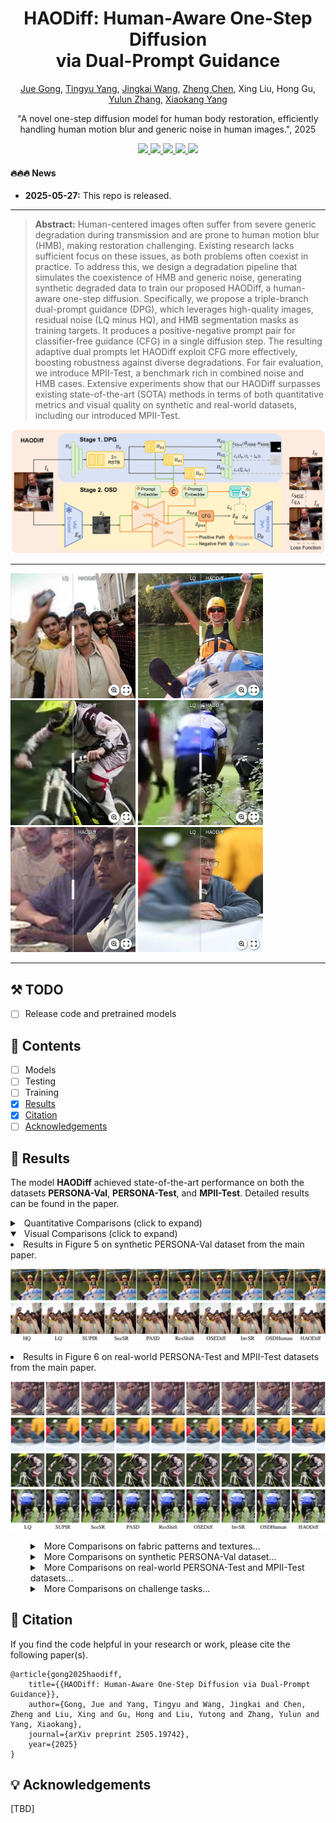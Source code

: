 <h1 align="center">
  HAODiff: Human-Aware One-Step Diffusion <br>
  via Dual-Prompt Guidance 
</h1>


<p align="center">
<a href="https://github.com/gobunu">Jue Gong</a>, 
<a href="https://github.com/frakenation">Tingyu Yang</a>, 
<a href="https://github.com/jkwang28">Jingkai Wang</a>, 
<a href="https://zhengchen1999.github.io/">Zheng Chen</a>, 
Xing Liu, Hong Gu, 
<a href="http://yulunzhang.com/">Yulun Zhang</a>, 
<a href="https://scholar.google.com/citations?user=yDEavdMAAAAJ">Xiaokang Yang</a>
</p>

<p align="center">
"A novel one-step diffusion model for human body restoration, efficiently handling human motion blur and generic noise in human images.", 2025
</p>

<p align="center">
  <a href="https://arxiv.org/abs/2505.19742">
    <img src="https://img.shields.io/badge/Paper-arXiv-red?logo=arxiv&logoSvg">
  </a>
  <a href="https://github.com/gobunu/HAODiff/releases/download/v1/supp.pdf">
    <img src="https://img.shields.io/badge/Supplementary_material-Paper-orange.svg">
  </a>
  <a href="https://github.com/gobunu/HAODiff/releases">
    <img src="https://img.shields.io/github/downloads/gobunu/HAODiff/total.svg">
  </a>
  <a href="https://github.com/gobunu/HAODiff">
    <img src="https://visitor-badge.laobi.icu/badge?page_id=gobunu.HAODiff&right_color=violet">
  </a>
  <a href="https://github.com/gobunu/HAODiff">
    <img src="https://img.shields.io/github/stars/gobunu/HAODiff?style=social">
  </a>
</p>


#### 🔥🔥🔥 News

- **2025-05-27:** This repo is released.
---

> **Abstract:** Human-centered images often suffer from severe generic degradation during transmission and are prone to human motion blur (HMB), making restoration challenging. Existing research lacks sufficient focus on these issues, as both problems often coexist in practice. To address this, we design a degradation pipeline that simulates the coexistence of HMB and generic noise, generating synthetic degraded data to train our proposed HAODiff, a human-aware one-step diffusion. Specifically, we propose a triple-branch dual-prompt guidance (DPG), which leverages high-quality images, residual noise (LQ minus HQ), and HMB segmentation masks as training targets. It produces a positive-negative prompt pair for classifier-free guidance (CFG) in a single diffusion step. The resulting adaptive dual prompts let HAODiff exploit CFG more effectively, boosting robustness against diverse degradations. For fair evaluation, we introduce MPII-Test, a benchmark rich in combined noise and HMB cases. Extensive experiments show that our HAODiff surpasses existing state-of-the-art (SOTA) methods in terms of both quantitative metrics and visual quality on synthetic and real-world datasets, including our introduced MPII-Test.

![](images/HAODiff_model.png)

---

[<img src="images/val_1.png" height="200"/>](https://imgsli.com/MzgzMjE2) [<img src="images/val_2.png" height="200"/>](https://imgsli.com/MzgzMjE3)[<img src="images/mpii_1.png" height="200"/>](https://imgsli.com/MzgzMjEw) [<img src="images/mpii_2.png" height="200"/>](https://imgsli.com/MzgzMjEx)[<img src="images/test_1.png" height="200"/>](https://imgsli.com/MzgzMjE0) [<img src="images/test_2.png" height="200"/>](https://imgsli.com/MzgzMjE1)

---

## ⚒️ TODO

* [ ] Release code and pretrained models

## 🔗 Contents

- [ ] Models
- [ ] Testing
- [ ] Training
- [x] [Results](#Results)
- [x] [Citation](#Citation)
- [ ] [Acknowledgements](#Acknowledgements)

## <a name="results"></a>🔎 Results

The model **HAODiff** achieved state-of-the-art performance on both the datasets **PERSONA-Val**, **PERSONA-Test**, and **MPII-Test**. Detailed results can be found in the paper.

<details>
<summary>&ensp;Quantitative Comparisons (click to expand) </summary>
<li> Results in Table 1 on synthetic PERSONA-Val dataset from the main paper. 
<p align="center">
<img src="images/tab_1.png" >
</p>
</li>
<summary>&ensp;Quantitative Comparisons (click to expand) </summary>
<li> Results in Table 2 on real-world PERSONA-Test and MPII-Test datasets from the main paper. 
<p align="center">
<img src="images/tab_2.png" >
</p>
</li>
</details>
<details open>
<summary>&ensp;Visual Comparisons (click to expand) </summary>
<li> Results in Figure 5 on synthetic PERSONA-Val dataset from the main paper.
<p align="center">
<img src="images/fig5-main.png" >
</p>
</li>
<li> Results in Figure 6 on real-world PERSONA-Test and MPII-Test datasets from the main paper.
<p align="center">
<img src="images/fig6-main.png" >
</p>
</li>
</details>
<details>
<summary style="margin-left: 2rem;">&ensp;More Comparisons on fabric patterns and textures... </summary>
<li style="margin-left: 2rem;"> Results in Figure 4 from supplemental material.
<p align="center">
<img src="images/fig4-supp.png" >
</p>
</li>
</details>
<details>
<summary style="margin-left: 2rem;">&ensp;More Comparisons on synthetic PERSONA-Val dataset... </summary>
<li style="margin-left: 2rem;"> Results in Figure 5, 6 from supplemental material.
<p align="center">
<img src="images/fig5-supp.png" >
</p>
<p align="center">
<img src="images/fig6-supp.png" >
</p>
</li>
</details>
<details>
<summary style="margin-left: 2rem;">&ensp;More Comparisons on real-world PERSONA-Test and MPII-Test datasets... </summary>
<li style="margin-left: 2rem;"> Results in Figure 7, 8, 9, and 10 from supplemental material.
<p align="center">
<img src="images/fig7-supp.png" >
</p>
<p align="center">
<img src="images/fig8-supp.png" >
</p>
<p align="center">
<img src="images/fig9-supp.png" >
</p>
<p align="center">
<img src="images/fig10-supp.png" >
</p>
</li>
</details>
<details>
<summary style="margin-left: 2rem;">&ensp;More Comparisons on challenge tasks... </summary>
<li style="margin-left: 2rem;"> Results in Figure 11, 12 from supplemental material.
<p align="center">
<img src="images/fig11-supp.png" >
</p>
<p align="center">
<img src="images/fig12-supp.png" >
</p>
</li>
</details>


## <a name="citation"></a>📎 Citation

If you find the code helpful in your research or work, please cite the following paper(s).

```
@article{gong2025haodiff,
    title={{HAODiff: Human-Aware One-Step Diffusion via Dual-Prompt Guidance}},
    author={Gong, Jue and Yang, Tingyu and Wang, Jingkai and Chen, Zheng and Liu, Xing and Gu, Hong and Liu, Yutong and Zhang, Yulun and Yang, Xiaokang},
    journal={arXiv preprint 2505.19742},
    year={2025}
}
```

## <a name="acknowledgements"></a>💡 Acknowledgements

[TBD]

<!-- ![Visitor Count](https://profile-counter.glitch.me/gobunu/count.svg) -->

